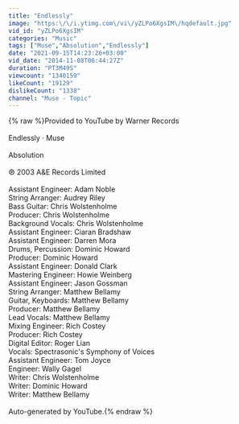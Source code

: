 ```yaml
---
title: "Endlessly"
image: "https:\/\/i.ytimg.com\/vi\/yZLPo6XgsIM\/hqdefault.jpg"
vid_id: "yZLPo6XgsIM"
categories: "Music"
tags: ["Muse","Absolution","Endlessly"]
date: "2021-09-15T14:23:26+03:00"
vid_date: "2014-11-08T06:44:27Z"
duration: "PT3M49S"
viewcount: "1340159"
likeCount: "19129"
dislikeCount: "1338"
channel: "Muse - Topic"
---
```

{% raw %}Provided to YouTube by Warner Records<br /><br />Endlessly · Muse<br /><br />Absolution<br /><br />℗ 2003 A&amp;E Records Limited<br /><br />Assistant  Engineer: Adam Noble<br />String  Arranger: Audrey Riley<br />Bass  Guitar: Chris Wolstenholme<br />Producer: Chris Wolstenholme<br />Background  Vocals: Chris Wolstenholme<br />Assistant  Engineer: Ciaran Bradshaw<br />Assistant  Engineer: Darren Mora<br />Drums, Percussion: Dominic Howard<br />Producer: Dominic Howard<br />Assistant  Engineer: Donald Clark<br />Mastering  Engineer: Howie Weinberg<br />Assistant  Engineer: Jason Gossman<br />String  Arranger: Matthew Bellamy<br />Guitar, Keyboards: Matthew Bellamy<br />Producer: Matthew Bellamy<br />Lead  Vocals: Matthew Bellamy<br />Mixing  Engineer: Rich Costey<br />Producer: Rich Costey<br />Digital  Editor: Roger Lian<br />Vocals: Spectrasonic's Symphony of Voices<br />Assistant  Engineer: Tom Joyce<br />Engineer: Wally Gagel<br />Writer: Chris Wolstenholme<br />Writer: Dominic Howard<br />Writer: Matthew Bellamy<br /><br />Auto-generated by YouTube.{% endraw %}

